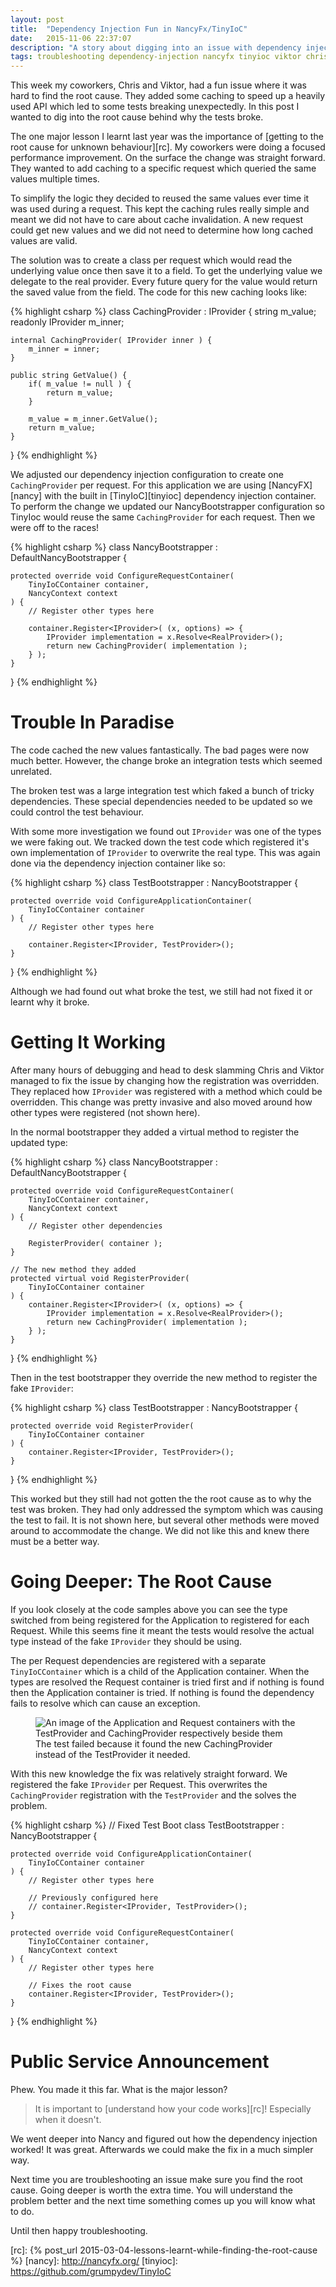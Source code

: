 ```yaml
---
layout: post
title:  "Dependency Injection Fun in NancyFx/TinyIoC"
date:   2015-11-06 22:37:07
description: "A story about digging into an issue with dependency injection in NancyFX and TinyIoC we caused then fixed"
tags: troubleshooting dependency-injection nancyfx tinyioc viktor chris
---
```


This week my coworkers, Chris and Viktor, had a fun issue where it was hard to
find the root cause. They added some caching to speed up a heavily used
API which led to some tests breaking unexpectedly. In this post I wanted to dig
into the root cause behind why the tests broke.

The one major lesson I learnt last year was the importance of
[getting to the root cause for unknown behaviour][rc]. My coworkers were doing
a focused performance improvement. On the surface the change was straight
forward. They wanted to add caching to a specific request which queried the
same values multiple times.

To simplify the logic they decided to reused the same values ever time it was
used during a request. This kept the caching rules really simple and meant
we did not have to care about cache invalidation. A new request could get new values and
we did not need to determine how long cached values are valid.

The solution
was to create a class per request which would read the underlying value once
then save it to a field. To get the underlying value we delegate to the
real provider. Every future query for the value would return the
saved value from the field. The code for this new caching looks like:

{% highlight csharp %}
class CachingProvider : IProvider {
    string m_value;
    readonly IProvider m_inner;

    internal CachingProvider( IProvider inner ) {
        m_inner = inner;
    }

    public string GetValue() {
        if( m_value != null ) {
            return m_value;
        }

        m_value = m_inner.GetValue();
        return m_value;
    }
}
{% endhighlight %}

We adjusted our dependency injection configuration to create one
``CachingProvider`` per request. For this application we are using
[NancyFX][nancy] with the built in [TinyIoC][tinyioc] dependency injection
container. To perform the change we updated our NancyBootstrapper configuration
so TinyIoc would reuse the same ``CachingProvider`` for each request.
Then we were off to the races!

{% highlight csharp %}
class NancyBootstrapper : DefaultNancyBootstrapper {

    protected override void ConfigureRequestContainer(
        TinyIoCContainer container,
        NancyContext context
    ) {
        // Register other types here

        container.Register<IProvider>( (x, options) => {
            IProvider implementation = x.Resolve<RealProvider>();
            return new CachingProvider( implementation );
        } );
    }
}
{% endhighlight %}

Trouble In Paradise
===============================================================================

The code cached the new values fantastically. The bad pages were now much better.
However, the change broke an integration tests which seemed unrelated.

The broken test was a large integration test which faked a bunch of tricky
dependencies. These special dependencies needed to be updated so we could
control the test behaviour.

With some more investigation we found out ``IProvider`` was one of the types we
were faking out. We tracked down the test code which registered it's
own implementation of ``IProvider`` to overwrite the real type. This was again
done via the dependency injection container like so:

{% highlight csharp %}
class TestBootstrapper : NancyBootstrapper {

    protected override void ConfigureApplicationContainer(
        TinyIoCContainer container
    ) {
        // Register other types here

        container.Register<IProvider, TestProvider>();
    }
}
{% endhighlight %}

Although we had found out what broke the test, we still had not fixed it or learnt why
it broke.


Getting It Working
===============================================================================

After many hours of debugging and head to desk slamming Chris and Viktor managed
to fix the issue by changing how the registration was overridden. They
replaced how ``IProvider`` was registered with a method which could be overridden.
This change was pretty invasive and also moved around how other types were registered (not shown here).

In the normal bootstrapper they added a virtual method to register the updated type:

{% highlight csharp %}
class NancyBootstrapper : DefaultNancyBootstrapper {

    protected override void ConfigureRequestContainer(
        TinyIoCContainer container,
        NancyContext context
    ) {
        // Register other dependencies

        RegisterProvider( container );
    }

    // The new method they added
    protected virtual void RegisterProvider(
        TinyIoCContainer container
    ) {
        container.Register<IProvider>( (x, options) => {
            IProvider implementation = x.Resolve<RealProvider>();
            return new CachingProvider( implementation );
        } );
    }
}
{% endhighlight %}

Then in the test bootstrapper they override the new method to register the
fake ``IProvider``:

{% highlight csharp %}
class TestBootstrapper : NancyBootstrapper {

    protected override void RegisterProvider(
        TinyIoCContainer container
    ) {
        container.Register<IProvider, TestProvider>();
    }
}
{% endhighlight %}

This worked but they still had not gotten the the root cause as to why the test
was broken. They had only addressed the symptom which was causing the test to fail.
It is not shown here, but several other methods were moved around to accommodate the change. We did not
like this and knew there must be a better way.

Going Deeper: The Root Cause
===============================================================================

If you look closely at the code samples above you can see the type switched
from being registered for the Application to registered for each Request. While
this seems fine it meant the tests would resolve the actual type instead of the
fake ``IProvider`` they should be using.

The per Request dependencies are registered with a separate
``TinyIoCContainer`` which is a child of the Application container. When the
types are resolved the Request container is tried first and if nothing is found
then the Application container is tried. If nothing is found the dependency
fails to resolve which can cause an exception.

<figure class="image-center">
	<img
		src="/images/di-levels.jpg"
		alt="An image of the Application and Request containers with the TestProvider and CachingProvider respectively beside them">
	<figcaption>
		The test failed because it found the new CachingProvider instead of the TestProvider it needed.
	</figcaption>
</figure>

With this new knowledge the fix was relatively straight forward. We registered
the fake ``IProvider`` per Request. This overwrites the ``CachingProvider``
registration with the ``TestProvider`` and the solves the problem.

{% highlight csharp %}
// Fixed Test Boot
class TestBootstrapper : NancyBootstrapper {

    protected override void ConfigureApplicationContainer(
        TinyIoCContainer container
    ) {
        // Register other types here

        // Previously configured here
        // container.Register<IProvider, TestProvider>();
    }

    protected override void ConfigureRequestContainer(
        TinyIoCContainer container,
        NancyContext context
    ) {
        // Register other types here

        // Fixes the root cause
        container.Register<IProvider, TestProvider>();
    }
}
{% endhighlight %}

Public Service Announcement
===============================================================================

Phew. You made it this far. What is the major lesson?

> It is important to [understand how your code works][rc]!
> Especially when it doesn't.

We went deeper into Nancy and figured out how the dependency injection worked!
It was great. Afterwards we could make the fix in a much simpler way.

Next time you are troubleshooting an issue make sure you find the root cause.
Going deeper is worth the extra time. You will understand the problem better
and the next time something comes up you will know what to do.

Until then happy troubleshooting.

[rc]: {% post_url 2015-03-04-lessons-learnt-while-finding-the-root-cause %}
[nancy]: http://nancyfx.org/
[tinyioc]: https://github.com/grumpydev/TinyIoC